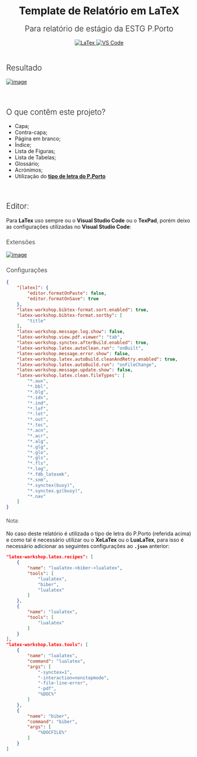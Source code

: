 <h1 align="center">Template de Relatório em LaTeX</h1>
<h2 style="font-weight: 300; margin-top: 0" align="center">Para relatório de estágio da ESTG P.Porto</h2>

<div align="center">
<a href="#">
<img alt="LaTex" src="https://img.shields.io/badge/Latex%20-%23008080.svg?&style=for-the-badge&logo=latex&logoColor=white"/>
</a>
<a href="#">
<img alt="VS Code" src="https://img.shields.io/badge/Visual%20Studio%20Code%20-%23007ACC.svg?&style=for-the-badge&logo=visual-studio-code&logoColor=white"/>
</a>
</div>

<br />

<h2 style="font-weight: 300;">Resultado</h2>

<a href="#"><img src="https://i.ibb.co/fpYTqhx/image.png" alt="image" border="0"></a>

<br />

<h2 style="font-weight: 300;">O que contêm este projeto?</h2>

- Capa;
- Contra-capa;
- Página em branco;
- Índice;
- Lista de Figuras;
- Lista de Tabelas;
- Glossário;
- Acrónimos;
- Utilização do **[tipo de letra do P.Porto](https://www.ipp.pt/comunicacao/marca-pporto)**


<br />

<h2 style="font-weight: 300;">Editor:</h2>

Para **LaTex** uso sempre ou o **Visual Studio Code** ou o **TexPad**, porém deixo as configurações utilizadas no **Visual Studio Code**:


<h3 style="font-weight: 300;">Extensões</h3>

<a href="https://marketplace.visualstudio.com/items?itemName=James-Yu.latex-workshop">
<img src="https://i.ibb.co/VvKLgBp/image.png" alt="image" border="0">
</a>

<h3 style="font-weight: 300;">Configurações</h3>

```json
{
	"[latex]": {
		"editor.formatOnPaste": false,
		"editor.formatOnSave": true
	},
	"latex-workshop.bibtex-format.sort.enabled": true,
	"latex-workshop.bibtex-format.sortby": [
		"title"
	],
	"latex-workshop.message.log.show": false,
	"latex-workshop.view.pdf.viewer": "tab",
	"latex-workshop.synctex.afterBuild.enabled": true,
	"latex-workshop.latex.autoClean.run": "onBuilt",
	"latex-workshop.message.error.show": false,
	"latex-workshop.latex.autoBuild.cleanAndRetry.enabled": true,
	"latex-workshop.latex.autoBuild.run": "onFileChange",
	"latex-workshop.message.update.show": false,
	"latex-workshop.latex.clean.fileTypes": [
		"*.aux",
		"*.bbl",
		"*.blg",
		"*.idx",
		"*.ind",
		"*.lof",
		"*.lot",
		"*.out",
		"*.toc",
		"*.acn",
		"*.acr",
		"*.alg",
		"*.glg",
		"*.glo",
		"*.gls",
		"*.fls",
		"*.log",
		"*.fdb_latexmk",
		"*.snm",
		"*.synctex(busy)",
		"*.synctex.gz(busy)",
		"*.nav"
	]
}
```

<h4 style="font-weight:300">Nota:</h4>

No caso deste relatório é utilizada o tipo de letra do P.Porto (referida acima) e como tal é necessário utilizar ou o **XeLaTex** ou o **LuaLaTex**, para isso é necessário adicionar as seguintes configurações ao **`.json`** anterior:

```json
"latex-workshop.latex.recipes": [
	{
		"name": "lualatex->biber->lualatex",
		"tools": [
			"lualatex",
			"biber",
			"lualatex"
		]
	},
	{
		"name": "lualatex",
		"tools": [
			"lualatex"
		]
	}
],
"latex-workshop.latex.tools": [
	{
		"name": "lualatex",
		"command": "lualatex",
		"args": [
			"-synctex=1",
			"-interaction=nonstopmode",
			"-file-line-error",
			"-pdf",
			"%DOC%"
		]
	},
	{
		"name": "biber",
		"command": "biber",
		"args": [
			"%DOCFILE%"
		]
	}
]
```
